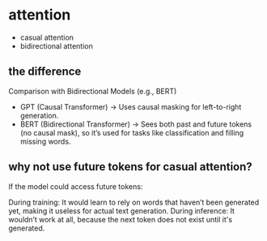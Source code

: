 # attention
- casual attention
- bidirectional attention

## the difference
Comparison with Bidirectional Models (e.g., BERT)
- GPT (Causal Transformer) -> Uses causal masking for left-to-right generation.
- BERT (Bidirectional Transformer) -> Sees both past and future tokens (no causal mask), so it’s used for tasks like classification and filling missing words.


## why not use future tokens for casual attention?
If the model could access future tokens:

During training: It would learn to rely on words that haven’t been generated yet, making it useless for actual text generation.
During inference: It wouldn’t work at all, because the next token does not exist until it's generated.

